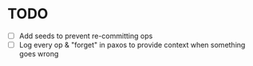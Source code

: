 # TODO

- [ ] Add seeds to prevent re-committing ops
- [ ] Log every op & "forget" in paxos to provide context when something goes wrong
